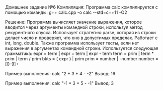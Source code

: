 Домашнее задание №6
Компиляция:
Программа calc компилируется с помощью команды: g++ calc.cpp -o calc --std=c++11 -O2

Решение:
Программа вычисляет значение выражения, которое вводится через аргументы командной строки, используя метод рекурентного спуска. Использует стратегию parse, которая из строки делает число и проверяет, что оно в допустимых пределах. Работает с int, long, double. Также программа использует тесты, если нет выражения в аргументах командной строки.
Используется следующая грамматика:
expr = term
    | expr + term
    | expr - term
term = prim
    | term * prim
    | term / prim
bkts = ( expr )
    | prim
prim = number
    | -number
number = [0-9]+

Пример выполнения:
calc "2 + 3 * 4 - -2"
Вывод:
16

Пример выполнения:
calc "-1 * 3 + 5 - -1"
Вывод:
3
